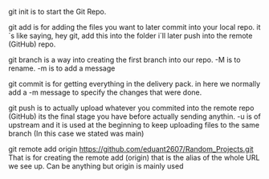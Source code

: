 git init is to start the Git Repo.

git add is for adding the files you want to later commit into your local repo. it´s like saying, hey git, add this into the folder i´ll later push into the remote (GitHub) repo.

git branch is a way into creating the first branch into our repo. -M is to rename. -m is to add a message

git commit is for getting everything in the delivery pack. in here we normally add a -m message to specify the changes that were done.

git push is to actually upload whatever you commited into the remote repo (GitHub) its the final stage you have before actually sending anythin. -u is of upstream and it is used at the beginning to keep uploading files to the same branch (In this case we stated was main)

git remote add origin https://github.com/eduant2607/Random_Projects.git That is for creating the  remote add (origin) that is the alias of the whole URL we see up. Can be anything but origin is mainly used